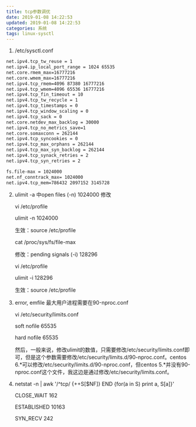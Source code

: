 ```yaml
---
title: tcp参数调优
date: 2019-01-08 14:22:53
updated: 2019-01-08 14:22:53
categories: 系统
tags: linux-sysctl
---
```


1. /etc/sysctl.conf

```bash
net.ipv4.tcp_tw_reuse = 1
net.ipv4.ip_local_port_range = 1024 65535
net.core.rmem_max=16777216
net.core.wmem_max=16777216
net.ipv4.tcp_rmem=4096 87380 16777216
net.ipv4.tcp_wmem=4096 65536 16777216
net.ipv4.tcp_fin_timeout = 10
net.ipv4.tcp_tw_recycle = 1
net.ipv4.tcp_timestamps = 0
net.ipv4.tcp_window_scaling = 0
net.ipv4.tcp_sack = 0
net.core.netdev_max_backlog = 30000
net.ipv4.tcp_no_metrics_save=1
net.core.somaxconn = 262144
net.ipv4.tcp_syncookies = 0
net.ipv4.tcp_max_orphans = 262144
net.ipv4.tcp_max_syn_backlog = 262144
net.ipv4.tcp_synack_retries = 2
net.ipv4.tcp_syn_retries = 2

fs.file-max = 1024000
net.nf_conntrack_max= 1024000
net.ipv4.tcp_mem=786432 2097152 3145728
```

2. ulimit -a 中open files (-n) 1024000 修改

   vi /etc/profile

   ulimit -n 1024000

   生效：source /etc/profile

   cat /proc/sys/fs/file-max

   修改：pending signals (-i) 128296

   vi /etc/profile

   ulimit -i 128296

   生效：source /etc/profile

3. error, emfile 最大用户进程需要在90-nproc.conf

   vi /etc/security/limits.conf

   soft nofile 65535

   hard nofile 65535

   然后，一般来说，修改ulimit的数值，只需要修改/etc/security/limits.conf即可，但是这个参数需要修改/etc/security/limits.d/90-nproc.conf。centos 6.*可以修改/etc/security/limits.d/90-nproc.conf，但centos 5.*并没有90-nproc.conf这个文件，我这边是通过修改/etc/security/limits.conf。

4. netstat -n | awk '/^tcp/ {++S[$NF]} END {for(a in S) print a, S[a]}'

   CLOSE_WAIT 162

   ESTABLISHED 10163

   SYN_RECV 242
